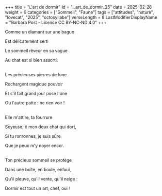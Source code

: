 +++
title = "L'art de dormir"
id = "l_art_de_dormir_25"
date = 2025-02-28
weight = 6
categories = ["Sommeil", "Faune"]
tags = ["attitudes", "nature", "lovecat", "2025", "octosyllabe"]
verseLength = 8
LastModifierDisplayName = "Barbara Post - Licence CC BY-NC-ND 4.0"
+++

Comme un diamant sur une bague

Est délicatement serti

Le sommeil rêveur en sa vague

Au chat est si bien assorti.

 \
Les précieuses pierres de lune

Rechargent magique pouvoir

Et s'il fait grand jour pose l'une

Ou l'autre patte : ne rien voir !

 \
Elle m'attire, ta fourrure

Soyeuse, ô mon doux chat qui dort,

Si tu ronronnes, je suis sûre

Que je peux m'y noyer encor.

 \
Ton précieux sommeil se protège

Dans une boîte, en boule, enfoui,

Qu'il pleuve, qu'il vente, qu'il neige :

Dormir est tout un art, chef, oui !
